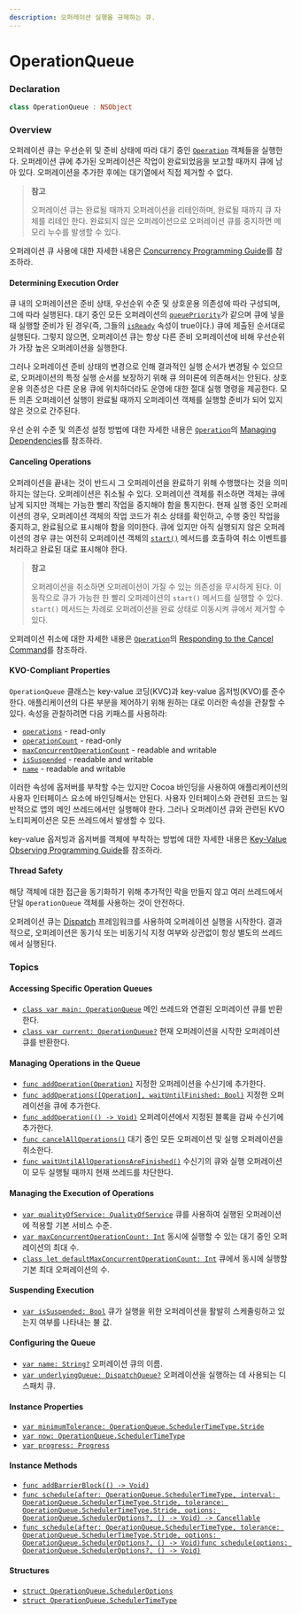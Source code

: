 ```yaml
---
description: 오퍼레이션 실행을 규제하는 큐.
---
```


# OperationQueue

### Declaration

```swift
class OperationQueue : NSObject
```

### Overview

오퍼레이션 큐는 우선순위 및 준비 상태에 따라 대기 중인 [`Operation`](https://developer.apple.com/documentation/foundation/operation) 객체들을 실행한다. 오퍼레이션 큐에 추가된 오퍼레이션은 작업이 완료되었음을 보고할 때까지 큐에 남아 있다. 오퍼레이션을 추가한 후에는 대기열에서 직접 제거할 수 없다.

> **참고**
>
> 오퍼레이션 큐는 완료될 때까지 오퍼레이션을 리테인하며, 완료될 때까지 큐 자체를 리테인 한다. 완료되지 않은 오퍼레이션으로 오퍼레이션 큐를 중지하면 메모리 누수를 발생할 수 있다.

오퍼레이션 큐 사용에 대한 자세한 내용은 [Concurrency Programming Guide](https://developer.apple.com/library/archive/documentation/General/Conceptual/ConcurrencyProgrammingGuide/Introduction/Introduction.html#//apple_ref/doc/uid/TP40008091)를 참조하라.

#### Determining Execution Order <a id="2936058"></a>

큐 내의 오퍼레이션은 준비 상태, 우선순위 수준 및 상호운용 의존성에 따라 구성되며, 그에 따라 실행된다. 대기 중인 모든 오퍼레이션의 [`queuePriority`](https://developer.apple.com/documentation/foundation/operation/1411204-queuepriority)가 같으며 큐에 넣을 때 실행할 준비가 된 경우\(즉, 그들의 [`isReady`](https://developer.apple.com/documentation/foundation/operation/1412992-isready) 속성이 true이다.\) 큐에 제출된 순서대로 실행된다. 그렇지 않으면, 오퍼레이션 큐는 항상 다른 준비 오퍼레이션에 비해 우선순위가 가장 높은 오퍼레이션을 실행한다.

그러나 오퍼레이션 준비 상태의 변경으로 인해 결과적인 실행 순서가 변경될 수 있으므로, 오퍼레이션의 특정 실행 순서를 보장하기 위해 큐 의미론에 의존해서는 안된다. 상호 운용 의존성은 다른 운용 큐에 위치하더라도 운영에 대한 절대 실행 명령을 제공한다. 모든 의존 오퍼레이션 실행이 완료될 때까지 오퍼레이션 객체를 실행할 준비가 되어 있지 않은 것으로 간주된다.

우선 순위 수준 및 의존성 설정 방법에 대한 자세한 내용은 [`Operation`](https://developer.apple.com/documentation/foundation/operation)의 [Managing Dependencies](https://developer.apple.com/documentation/foundation/operation#1661485)를 참조하라.

#### Canceling Operations <a id="2936059"></a>

오퍼레이션을 끝내는 것이 반드시 그 오퍼레이션을 완료하기 위해 수행했다는 것을 의미하지는 않는다. 오퍼레이션은 취소될 수 있다. 오퍼레이션 객체를 취소하면 객체는 큐에 남게 되지만 객체는 가능한 빨리 작업을 중지해야 함을 통지한다. 현재 실행 중인 오퍼레이션의 경우, 오퍼레이션 객체의 작업 코드가 취소 상태를 확인하고, 수행 중인 작업을 중지하고, 완료됨으로 표시해야 함을 의미한다. 큐에 있지만 아직 실행되지 않은 오퍼레이션의 경우 큐는 여전히 오퍼레이션 객체의 [`start()`](https://developer.apple.com/documentation/foundation/operation/1416837-start) 메서드를 호출하여 취소 이벤트를 처리하고 완료된 대로 표시해야 한다.

> **참고**
>
> 오퍼레이션을 취소하면 오퍼레이션이 가질 수 있는 의존성을 무시하게 된다. 이 동작으로 큐가 가능한 한 빨리 오퍼레이션의 `start()` 메서드를 실행할 수 있다. `start()` 메서드는 차례로 오퍼레이션을 완료 상태로 이동시켜 큐에서 제거할 수 있다.

오퍼레이션 취소에 대한 자세한 내용은 [`Operation`](https://developer.apple.com/documentation/foundation/operation)의 [Responding to the Cancel Command](https://developer.apple.com/documentation/foundation/operation#1661262)를 참조하라.

#### KVO-Compliant Properties <a id="1661144"></a>

`OperationQueue` 클래스는 key-value 코딩\(KVC\)과 key-value 옵저빙\(KVO\)를 준수한다. 애플리케이션의 다른 부분을 제어하기 위해 원하는 대로 이러한 속성을 관찰할 수 있다. 속성을 관찰하려면 다음 키패스를 사용하라:

* [`operations`](https://developer.apple.com/documentation/foundation/operationqueue/1415168-operations) - read-only
* [`operationCount`](https://developer.apple.com/documentation/foundation/operationqueue/1415115-operationcount) - read-only
* [`maxConcurrentOperationCount`](https://developer.apple.com/documentation/foundation/operationqueue/1414982-maxconcurrentoperationcount) - readable and writable
* [`isSuspended`](https://developer.apple.com/documentation/foundation/operationqueue/1415909-issuspended) - readable and writable
* [`name`](https://developer.apple.com/documentation/foundation/operationqueue/1418063-name) - readable and writable

이러한 속성에 옵저버를 부착할 수는 있지만 Cocoa 바인딩을 사용하여 애플리케이션의 사용자 인터페이스 요소에 바인딩해서는 안된다. 사용자 인터페이스와 관련된 코드는 일반적으로 앱의 메인 쓰레드에서만 실행해야 한다. 그러나 오퍼레이션 큐와 관련된 KVO 노티피케이션은 모든 쓰레드에서 발생할 수 있다.

key-value 옵저빙과 옵저버를 객체에 부착하는 방법에 대한 자세한 내용은 [Key-Value Observing Programming Guide](https://developer.apple.com/library/archive/documentation/Cocoa/Conceptual/KeyValueObserving/KeyValueObserving.html#//apple_ref/doc/uid/10000177i)를 참조하라.

#### Thread Safety <a id="1661160"></a>

해당 객체에 대한 접근을 동기화하기 위해 추가적인 락을 만들지 않고 여러 쓰레드에서 단일 `OperationQueue` 객체를 사용하는 것이 안전하다.

오퍼레이션 큐는 [Dispatch](https://developer.apple.com/documentation/dispatch) 프레임워크를 사용하여 오퍼레이션 실행을 시작한다. 결과적으로, 오퍼레이션은 동기식 또는 비동기식 지정 여부와 상관없이 항상 별도의 쓰레드에서 실행된다.

### Topics

#### Accessing Specific Operation Queues

* [`class var main: OperationQueue`](https://developer.apple.com/documentation/foundation/operationqueue/1409193-main) 메인 쓰레드와 연결된 오퍼레이션 큐를 반환한다.
* [`class var current: OperationQueue?`](https://developer.apple.com/documentation/foundation/operationqueue/1413097-current) 현재 오퍼레이션을 시작한 오퍼레이션 큐를 반환한다.

#### Managing Operations in the Queue

* [`func addOperation(Operation)`](https://developer.apple.com/documentation/foundation/operationqueue/1410704-addoperation) 지정한 오퍼레이션을 수신기에 추가한다.
* [`func addOperations([Operation], waitUntilFinished: Bool)`](https://developer.apple.com/documentation/foundation/operationqueue/1408358-addoperations) 지정한 오퍼레이션을 큐에 추가한다.
* [`func addOperation(() -> Void)`](https://developer.apple.com/documentation/foundation/operationqueue/1412949-addoperation) 오퍼레이션에서 지정된 블록을 감싸 수신기에 추가한다.
* [`func cancelAllOperations()`](https://developer.apple.com/documentation/foundation/operationqueue/1417849-cancelalloperations) 대기 중인 모든 오퍼레이션 및 실행 오퍼레이션을 취소한다.
* [`func waitUntilAllOperationsAreFinished()`](https://developer.apple.com/documentation/foundation/operationqueue/1407971-waituntilalloperationsarefinishe) 수신기의 큐와 실행 오퍼레이션이 모두 실행될 때까지 현재 쓰레드를 차단한다.

#### Managing the Execution of Operations

* [`var qualityOfService: QualityOfService`](https://developer.apple.com/documentation/foundation/operationqueue/1417919-qualityofservice) 큐를 사용하여 실행된 오퍼레이션에 적용할 기본 서비스 수준.
* [`var maxConcurrentOperationCount: Int`](https://developer.apple.com/documentation/foundation/operationqueue/1414982-maxconcurrentoperationcount) 동시에 실행할 수 있는 대기 중인 오퍼레이션의 최대 수.
* [`class let defaultMaxConcurrentOperationCount: Int`](https://developer.apple.com/documentation/foundation/operationqueue/1411680-defaultmaxconcurrentoperationcou) 큐에서 동시에 실행할 기본 최대 오퍼레이션의 수.

#### Suspending Execution

* [`var isSuspended: Bool`](https://developer.apple.com/documentation/foundation/operationqueue/1415909-issuspended) 큐가 실행을 위한 오퍼레이션을 활발히 스케줄링하고 있는지 여부를 나타내는 불 값.

#### Configuring the Queue

* [`var name: String?`](https://developer.apple.com/documentation/foundation/operationqueue/1418063-name) 오퍼레이션 큐의 이름.
* [`var underlyingQueue: DispatchQueue?`](https://developer.apple.com/documentation/foundation/operationqueue/1415344-underlyingqueue) 오퍼레이션을 실행하는 데 사용되는 디스패치 큐.

#### Instance Properties

* [`var minimumTolerance: OperationQueue.SchedulerTimeType.Stride`](https://developer.apple.com/documentation/foundation/operationqueue/3329362-minimumtolerance)
* [`var now: OperationQueue.SchedulerTimeType`](https://developer.apple.com/documentation/foundation/operationqueue/3329363-now)
* [`var progress: Progress`](https://developer.apple.com/documentation/foundation/operationqueue/3172535-progress)

#### Instance Methods

* [`func addBarrierBlock(() -> Void)`](https://developer.apple.com/documentation/foundation/operationqueue/3172534-addbarrierblock)
* [`func schedule(after: OperationQueue.SchedulerTimeType, interval: OperationQueue.SchedulerTimeType.Stride, tolerance: OperationQueue.SchedulerTimeType.Stride, options: OperationQueue.SchedulerOptions?, () -> Void) -> Cancellable`](https://developer.apple.com/documentation/foundation/operationqueue/3329364-schedule)
* [`func schedule(after: OperationQueue.SchedulerTimeType, tolerance: OperationQueue.SchedulerTimeType.Stride, options: OperationQueue.SchedulerOptions?, () -> Void)`](https://developer.apple.com/documentation/foundation/operationqueue/3329365-schedule)[`func schedule(options: OperationQueue.SchedulerOptions?, () -> Void)`](https://developer.apple.com/documentation/foundation/operationqueue/3329366-schedule)

#### Structures

* [`struct OperationQueue.SchedulerOptions`](https://developer.apple.com/documentation/foundation/operationqueue/scheduleroptions)
* [`struct OperationQueue.SchedulerTimeType`](https://developer.apple.com/documentation/foundation/operationqueue/schedulertimetype)

